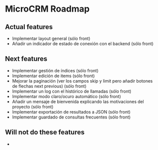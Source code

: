 # MicroCRM Roadmap

## Actual features

* Implementar layout general (sólo front)
* Añadir un indicador de estado de conexión con el backend (sólo front)

## Next features

* Implementar gestión de índices (sólo front)
* Implementar edición de items (sólo front)
* Mejorar la paginación (ver los campos skip y limit pero añadir botones de flechas next previous) (sólo front)
* Implementar un log con el histórico de llamadas (sólo front)
* Implementar modo claro/ocuro automático (sólo front)
* Añadir un mensaje de bienvenida explicando las motivaciones del proyecto (sólo front)
* Implementar exportación de resultados a JSON (sólo front)
* Implementar guardado de consultas frecuentes (sólo front)

## Will not do these features

* 
